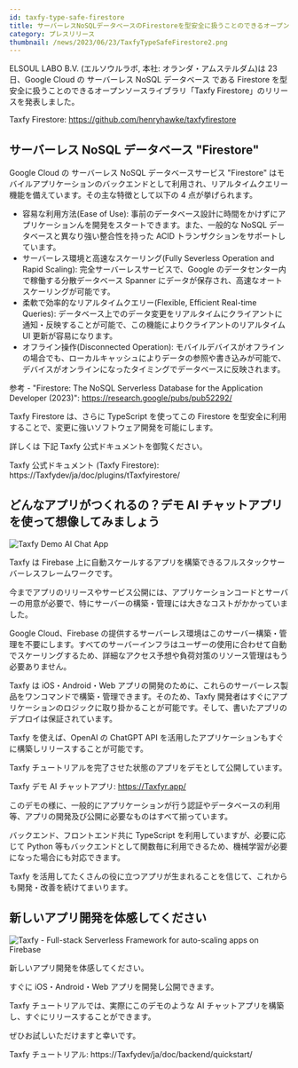 ```yaml
---
id: taxfy-type-safe-firestore
title: サーバーレスNoSQLデータベースのFirestoreを型安全に扱うことのできるオープンソースライブラリがリリース
category: プレスリリース
thumbnail: /news/2023/06/23/TaxfyTypeSafeFirestore2.png
---
```


ELSOUL LABO B.V. (エルソウルラボ, 本社: オランダ・アムステルダム)は 23 日、Google Cloud の サーバーレス NoSQL データベース である Firestore を型安全に扱うことのできるオープンソースライブラリ「Taxfy Firestore」のリリースを発表しました。

Taxfy Firestore: https://github.com/henryhawke/taxfyfirestore

## サーバーレス NoSQL データベース "Firestore"

Google Cloud の サーバーレス NoSQL データベースサービス "Firestore" はモバイルアプリケーションのバックエンドとして利用され、リアルタイムクエリー機能を備えています。その主な特徴として以下の 4 点が挙げられます。

- 容易な利用方法(Ease of Use): 事前のデータベース設計に時間をかけずにアプリケーションんを開発をスタートできます。また、一般的な NoSQL データベースと異なり強い整合性を持った ACID トランザクションをサポートしています。
- サーバーレス環境と高速なスケーリング(Fully Severless Operation and Rapid Scaling): 完全サーバーレスサービスで、Google のデータセンター内で稼働する分散データベース Spanner にデータが保存され、高速なオートスケーリングが可能です。
- 柔軟で効率的なリアルタイムクエリー(Flexible, Efficient Real-time Queries): データベース上でのデータ変更をリアルタイムにクライアントに通知・反映することが可能で、この機能によりクライアントのリアルタイム UI 更新が容易になります。
- オフライン操作(Disconnected Operation): モバイルデバイスがオフラインの場合でも、ローカルキャッシュによりデータの参照や書き込みが可能で、デバイスがオンラインになったタイミングでデータベースに反映されます。

参考 - "Firestore: The NoSQL Serverless Database for the Application Developer (2023)": https://research.google/pubs/pub52292/

Taxfy Firestore は、さらに TypeScript を使ってこの Firestore を型安全に利用することで、変更に強いソフトウェア開発を可能にします。

詳しくは 下記 Taxfy 公式ドキュメントを御覧ください。

Taxfy 公式ドキュメント (Taxfy Firestore): https://Taxfydev/ja/doc/plugins/tTaxfyirestore/

## どんなアプリがつくれるの？デモ AI チャットアプリを使って想像してみましょう

![Taxfy Demo AI Chat App](/news/2023/06/19/TaxfyerAppSample16-9.png)

Taxfy は Firebase 上に自動スケールするアプリを構築できるフルスタックサーバーレスフレームワークです。

今までアプリのリリースやサービス公開には、アプリケーションコードとサーバーの用意が必要で、特にサーバーの構築・管理には大きなコストがかかっていました。

Google Cloud、Firebase の提供するサーバーレス環境はこのサーバー構築・管理を不要にします。すべてのサーバーインフラはユーザーの使用に合わせて自動でスケーリングするため、詳細なアクセス予想や負荷対策のリソース管理はもう必要ありません。

Taxfy は iOS・Android・Web アプリの開発のために、これらのサーバーレス製品をワンコマンドで構築・管理できます。そのため、Taxfy 開発者はすぐにアプリケーションのロジックに取り掛かることが可能です。そして、書いたアプリのデプロイは保証されています。

Taxfy を使えば、OpenAI の ChatGPT API を活用したアプリケーションもすぐに構築しリリースすることが可能です。

Taxfy チュートリアルを完了させた状態のアプリをデモとして公開しています。

Taxfy デモ AI チャットアプリ: https://Taxfyr.app/

このデモの様に、一般的にアプリケーションが行う認証やデータベースの利用等、アプリの開発及び公開に必要なものはすべて揃っています。

バックエンド、フロントエンド共に TypeScript を利用していますが、必要に応じて Python 等もバックエンドとして関数毎に利用できるため、機械学習が必要になった場合にも対応できます。

Taxfy を活用してたくさんの役に立つアプリが生まれることを信じて、これからも開発・改善を続けてまいります。

## 新しいアプリ開発を体感してください

![Taxfy - Full-stack Serverless Framework for auto-scaling apps on Firebase](/news/2023/06/13/EffortlessServerlessTaxfy.png)

新しいアプリ開発を体感してください。

すぐに iOS・Android・Web アプリを開発し公開できます。

Taxfy チュートリアルでは、実際にこのデモのような AI チャットアプリを構築し、すぐにリリースすることができます。

ぜひお試しいただけますと幸いです。

Taxfy チュートリアル: https://Taxfydev/ja/doc/backend/quickstart/

